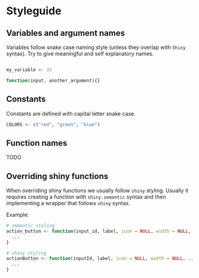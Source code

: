 # Styleguide

## Variables and argument names

Variables follow snake case naming style (unless they overlap with `Shiny` syntax).
Try to give meaningful and self explanatory names.

```r

my_variable <- 33

function(input, another_argument){}

```

## Constants

Constants are defined with capital letter snake case.

```r
COLORS <- c("red", "green", "blue")
```

## Function names

TODO

## Overriding shiny functions

When overriding shiny functions we usually follow `shiny` styling. Usually it requires
creating a function with `shiny.semantic` syntax and then implementing a wrapper that
follows `shiny` syntax.

Example:

```r
# semantic styling
action_button <- function(input_id, label, icon = NULL, width = NULL, ...) {
  ...
}

# shiny styling
actionButton <- function(inputId, label, icon = NULL, width = NULL, ...) {
  ...
}
```

